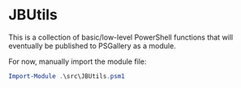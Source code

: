 # JBUtils

This is a collection of basic/low-level PowerShell functions that will eventually be published to PSGallery as a module.

For now, manually import the module file:

```powershell
Import-Module .\src\JBUtils.psm1
```

